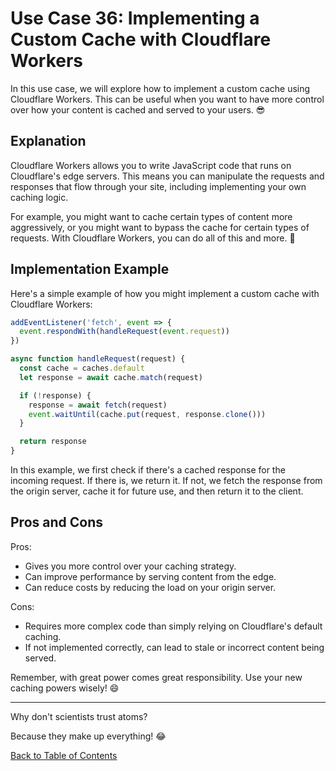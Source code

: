 # Use Case 36: Implementing a Custom Cache with Cloudflare Workers

In this use case, we will explore how to implement a custom cache using Cloudflare Workers. This can be useful when you want to have more control over how your content is cached and served to your users. 😎

## Explanation

Cloudflare Workers allows you to write JavaScript code that runs on Cloudflare's edge servers. This means you can manipulate the requests and responses that flow through your site, including implementing your own caching logic.

For example, you might want to cache certain types of content more aggressively, or you might want to bypass the cache for certain types of requests. With Cloudflare Workers, you can do all of this and more. 🚀

## Implementation Example

Here's a simple example of how you might implement a custom cache with Cloudflare Workers:

```javascript
addEventListener('fetch', event => {
  event.respondWith(handleRequest(event.request))
})

async function handleRequest(request) {
  const cache = caches.default
  let response = await cache.match(request)

  if (!response) {
    response = await fetch(request)
    event.waitUntil(cache.put(request, response.clone()))
  }

  return response
}
```

In this example, we first check if there's a cached response for the incoming request. If there is, we return it. If not, we fetch the response from the origin server, cache it for future use, and then return it to the client.

## Pros and Cons

Pros:
- Gives you more control over your caching strategy.
- Can improve performance by serving content from the edge.
- Can reduce costs by reducing the load on your origin server.

Cons:
- Requires more complex code than simply relying on Cloudflare's default caching.
- If not implemented correctly, can lead to stale or incorrect content being served.

Remember, with great power comes great responsibility. Use your new caching powers wisely! 😄

---

Why don't scientists trust atoms?

Because they make up everything! 😂

[Back to Table of Contents](../table_of_contents.md)